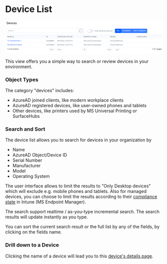 # Device List

![Device List View](<../../.gitbook/assets/image (9) (1).png>)

This view offers you a simple way to search or review devices in your environment.

### Object Types

The category "devices" includes:

* AzureAD joined clients, like modern workplace clients
* AzureAD registered devices, like user-owned phones and tablets
* Other devices, like printers used by MS Universal Printing or SurfaceHubs

### Search and Sort

The device list allows you to search for devices in your organization by

* Name
* AzureAD Object/Device ID
* Serial Number
* Manufacturer
* Model
* Operating System

The user interface allows to limit the results to "Only Desktop devices" which will exclude e.g. mobile phones and tablets. Also for managed devices, you can choose to limit the results according to their [compliance state](https://docs.microsoft.com/en-us/mem/intune/protect/device-compliance-get-started) in Intune (MS Endpoint Manager).

The search support realtime / as-you-type incremental search. The search results will update instantly as you type.

You can sort the current search result or the full list by any of the fields, by clicking on the fields name.

### Drill down to a Device

Clicking the name of a device will lead you to this [device's details page](device-details.md).
